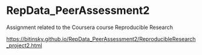 # RepData_PeerAssessment2
Assignment related to the Coursera course Reproducible Research

https://bitinsky.github.io/RepData_PeerAssessment2/ReproducibleResearch_project2.html
